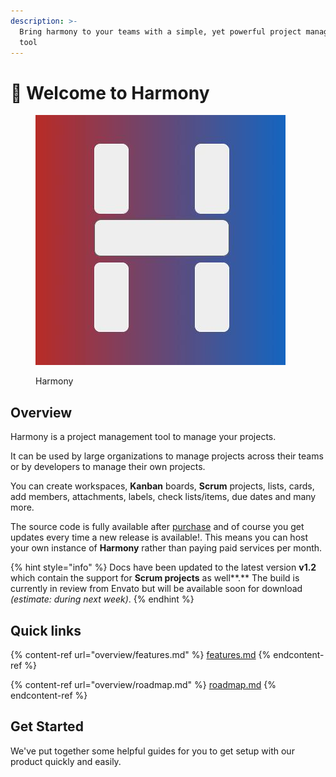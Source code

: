 ```yaml
---
description: >-
  Bring harmony to your teams with a simple, yet powerful project management
  tool
---
```


# 👋 Welcome to Harmony

<figure><img src=".gitbook/assets/harmony-logo.jpg" alt=""><figcaption><p>Harmony</p></figcaption></figure>

## Overview

Harmony is a project management tool to manage your projects.

It can be used by large organizations to manage projects across their teams or by developers to manage their own projects.

You can create workspaces, **Kanban** boards, **Scrum** projects, lists, cards, add members, attachments, labels, check lists/items, due dates and many more.

The source code is fully available after [purchase](overview/buy-online.md) and of course you get updates every time a new release is available!. This means you can host your own instance of **Harmony** rather than paying paid services per month.

{% hint style="info" %}
Docs have been updated to the latest version **v1.2** which contain the support for **Scrum projects** as well**.** The build is currently in review from Envato but will be available soon for download _(estimate: during next week)_.
{% endhint %}

## Quick links

{% content-ref url="overview/features.md" %}
[features.md](overview/features.md)
{% endcontent-ref %}

{% content-ref url="overview/roadmap.md" %}
[roadmap.md](overview/roadmap.md)
{% endcontent-ref %}

## Get Started

We've put together some helpful guides for you to get setup with our product quickly and easily.
